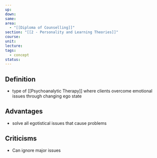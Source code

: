 ```yaml
---
up: 
down: 
same: 
area:
  - "[[Diploma of Counselling]]"
section: "[[2 - Personality and Learning Theories]]"
course: 
unit: 
lecture: 
tags:
  - concept
status:
---
```

## Definition
- type of [[Psychoanalytic Therapy]] where clients overcome emotional issues through changing ego state

## Advantages
- solve all egotistical issues that cause problems

## Criticisms
- Can ignore major issues